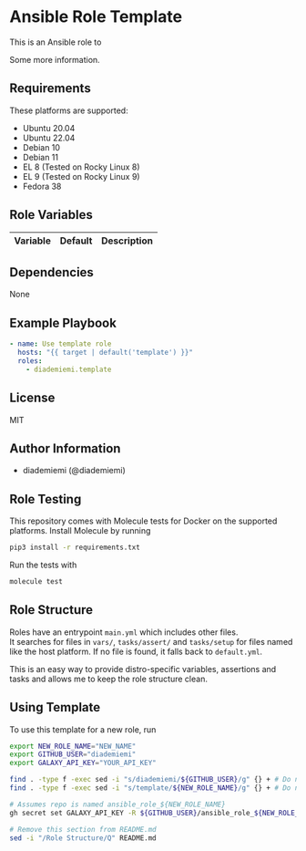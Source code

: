 Ansible Role Template
=========

This is an Ansible role to 

Some more information.  


Requirements
------------
These platforms are supported:
- Ubuntu 20.04  
- Ubuntu 22.04  
- Debian 10  
- Debian 11  
- EL 8 (Tested on Rocky Linux 8)  
- EL 9 (Tested on Rocky Linux 9)  
- Fedora 38  

<!-- 
- List hardware requirements here  
-->

Role Variables
--------------

Variable | Default | Description
--- | --- | ---
<!--
`variable` | `default` | Variable example
`long_variable` | See [defaults/main.yml](./defaults/main.yml) | Variable referring to defaults
`distro_specific_variable` | See [vars/debian.yml](./vars/debian.yml) | Variable referring to distro-specific variables
-->

Dependencies
------------

None

Example Playbook
----------------

```yaml
- name: Use template role
  hosts: "{{ target | default('template') }}"
  roles:
    - diademiemi.template
```

License
-------

MIT

Author Information
------------------

- diademiemi (@diademiemi)

Role Testing
------------

This repository comes with Molecule tests for Docker on the supported platforms.
Install Molecule by running
```bash
pip3 install -r requirements.txt
```

Run the tests with
```bash
molecule test
```
Role Structure
--------------

Roles have an entrypoint `main.yml` which includes other files.  
It searches for files in `vars/`, `tasks/assert/` and `tasks/setup` for files named like the host platform. If no file is found, it falls back to `default.yml`.  

This is an easy way to provide distro-specific variables, assertions and tasks and allows me to keep the role structure clean.  

Using Template
--------------
To use this template for a new role, run
```bash
export NEW_ROLE_NAME="NEW_NAME"
export GITHUB_USER="diademiemi"
export GALAXY_API_KEY="YOUR_API_KEY"

find . -type f -exec sed -i "s/diademiemi/${GITHUB_USER}/g" {} + # Do not run this more than once
find . -type f -exec sed -i "s/template/${NEW_ROLE_NAME}/g" {} + # Do not run this more than once

# Assumes repo is named ansible_role_${NEW_ROLE_NAME}
gh secret set GALAXY_API_KEY -R ${GITHUB_USER}/ansible_role_${NEW_ROLE_NAME} -a actions -b ${GALAXY_API_KEY}

# Remove this section from README.md
sed -i "/Role Structure/Q" README.md
```